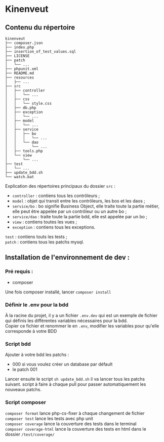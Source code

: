 # Kinenveut

## Contenu du répertoire

```
kinenveut
├── composer.json
├── index.php
├── insertion_of_test_values.sql
├── LICENSE
├── patch
│   └── ...
├── phpunit.xml
├── README.md
├── resources
│   ├── ...
├── src
│   ├── controller
│   │   └── ...
│   ├── css
│   │   └── style.css
│   ├── db.php
│   ├── exception
│   │   └── ...
│   ├── model
│   │   └── ...
│   ├── service
│   │   ├── bo
│   │   │   └── ...
│   │   └── dao
│   │       └── ...
│   ├── tools.php
│   └── view
│       └── ...
├── test
│   └── ...
├── update_bdd.sh
└── watch.bat
```

Explication des répertoires principaux du dossier `src` :

- `controller` : contiens tous les contrôleurs ;
- `model` : objet qui transit entre les contrôleurs, les bos et les daos ;
- `service/bo` : bo signifie Business Object, elle traite toute la partie métier, elle peut être appelée par un contrôleur ou un autre bo ;
- `service/dao` : traite toute la partie bdd, elle est appelée par un bo ;
- `view` : contiens toutes les vues ;
- `exception` : contiens tous les exceptions.

`test` : contiens touts les tests ;\
`patch` : contiens tous les patchs mysql.

## Installation de l'environnement de dev :

### Pré requis :

- composer

Une fois composer installé, lancer `composer install`

### Définir le .env pour la bdd

À la racine du projet, il y a un fichier `.env.dev` qui est un exemple de fichier qui définis les différentes variables nécessaires pour la bdd. \
Copier ce fichier et renommer le en `.env`, modifier les variables pour qu'elle corresponde à votre BDD

### Script bdd

Ajouter à votre bdd les patchs :

- 000 si vous voulez créer un database par défault
- le patch 001

Lancer ensuite le script `sh update_bdd.sh` il va lancer tous les patchs suivant.
script à faire à chaque pull pour passer automatiquement les nouveaux patchs.

### Script composer

`composer format` lance php-cs-fixer à chaque changement de fichier \
`composer test` lance les tests avec php unit \
`composer coverage` lance la couverture des tests dans le terminal \
`composer coverage-html` lance la couverture des tests en html dans le dossier `/test/coverage/`
